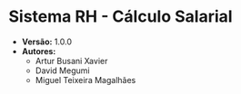 # Sistema RH - Cálculo Salarial
- **Versão:** 1.0.0
- **Autores:**
  - Artur Busani Xavier 
  - David Megumi
  - Miguel Teixeira Magalhães